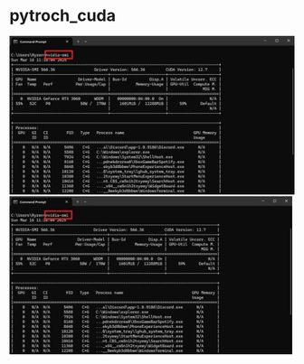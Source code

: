 # pytroch_cuda
![image alt](https://github.com/MAALEJNour/pytroch_cuda/blob/c78aafc6dbfb3d189ff0674baef51dc7ac57b52b/cloud_setup_1.jpg)
<img src = "https://github.com/MAALEJNour/pytroch_cuda/blob/c78aafc6dbfb3d189ff0674baef51dc7ac57b52b/cloud_setup_1.jpg"   width= "500"  > 
